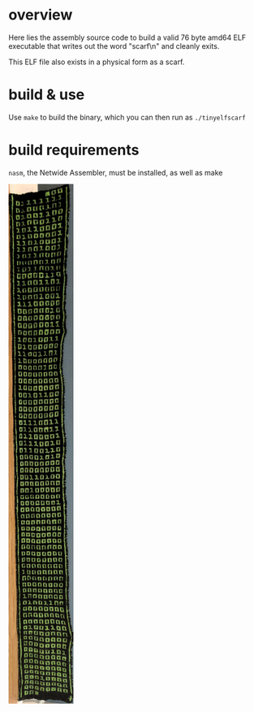 # overview
Here lies the assembly source code to build a valid 76 byte amd64 ELF executable
that writes out the word "scarf\n" and cleanly exits.

This ELF file also exists in a physical form as a scarf.

# build & use
Use `make` to build the binary, which you can then run as `./tinyelfscarf`

# build requirements
`nasm`, the Netwide Assembler, must be installed, as well as make

![photo of binary ELF scarf](https://github.com/bx/tinyelfscarf/blob/8eafb64fc84c96c2e10cb795bc549ab8685c3648/scarf.jpg)
